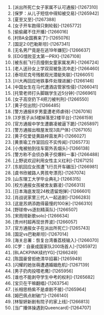 
1. [派出所死亡女子家属不认可通报]-[1267310]
1. [保罗：从儿子短信中得知被交易]-[1265942]
1. [夏至又至]-[1267388]
1. [女子开车跑得只剩轮毂]-[1265772]
1. [偷偷藏不住开播]-[1266016]
1. [村BA全国赛来了]-[1265076]
1. [国足2:0巴勒斯坦]-[1267341]
1. [无名男尸竟是在逃19年嫌犯]-[1266637]
1. [EDG惜败亚太第一PRX]-[1267108]
1. [被东航飞行员撞倒女童家属发声]-[1266724]
1. [老人送孙女上学双双被急流冲走]-[1266460]
1. [泰坦尼克号残骸观光潜艇失联]-[1266051]
1. [川大再回应地铁事件处理进展]-[1266146]
1. [中国女生在马代遭酒店管家性侵]-[1266041]
1. [托管老师打头脚踹学生近5分钟]-[1266961]
1. [女子高空扔下4把刀被判刑]-[1266550]
1. [黄子佼出院]-[1266485]
1. [警方通报8岁男童遭老师虐待]-[1267016]
1. [3岁孩子从5楼掉落至2楼平台]-[1266159]
1. [官方通报中学生遭霸凌被逼下跪]-[1265897]
1. [警方通报出租屋发现3具尸体]-[1267105]
1. [黄子佼爱徒黄路梓茵发声]-[1266027]
1. [黄景瑜工作室回应不实传闻]-[1265773]
1. [小鬼被拍到往车窗外丢烟头]-[1266138]
1. [警方称不会侦办黄子佼爆料一事]-[1266488]
1. [上野说欢迎利用女性主义红利]-[1267125]
1. [东航回应女孩遭飞行员开车碾压]-[1266981]
1. [虞书欣被路人男孩夸漂亮]-[1267074]
1. [山东理工大学毕业典礼]-[1266315]
1. [校方通报女孩被舍友霸凌]-[1266313]
1. [日本海底发现24枚遗留炮弹]-[1266601]
1. [肖战说家里三代人一起追剧]-[1266283]
1. [这是苏炳添跑得最慢的100米]-[1266310]
1. [野球帝vs逐刻精英队]-[1266507]
1. [宋雨琦新歌solo]-[1266634]
1. [贵州村超再现世界波]-[1266057]
1. [官方通报女子在派出所死亡]-[1265743]
1. [国足vs巴勒斯坦]-[1267014]
1. [海关总署：恢复台湾番荔枝输入]-[1266070]
1. [C罗：自豪成国家队200场首人]-[1265972]
1. [BLACKPINK续约YG]-[1266249]
1. [陈国豪曾拒绝清华招募]-[1265949]
1. [闪耀的她张萌遭遇婚姻危机]-[1267139]
1. [男子扔肉投喂老鹰]-[1265956]
1. [谁也不能剥夺学生中考的权利]-[1265682]
1. [宝贝在干嘛翻唱]-[1263754]
1. [长相思杨紫不是虐剧不接]-[1265964]
1. [姆巴佩点射破门]-[1266140]
1. [林智妍新剧有院子的家上线]-[1266813]
1. [当广播体操遇到Queencard]-[1264707]